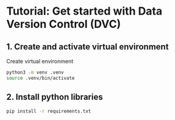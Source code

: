 # Tutorial: Get started with Data Version Control (DVC)

## 1. Create and activate virtual environment

Create virtual environment
```bash
python3 -m venv .venv
source .venv/bin/activate
```

## 2. Install python libraries

```bash
pip install -r requirements.txt
```
